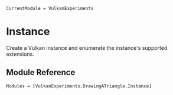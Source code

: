 ```@meta
CurrentModule = VulkanExperiments
```

# Instance

Create a Vulkan instance and enumerate the instance's supported extensions.

## Module Reference

```@autodocs
Modules = [VulkanExperiments.DrawingATriangle.Instance]
```
